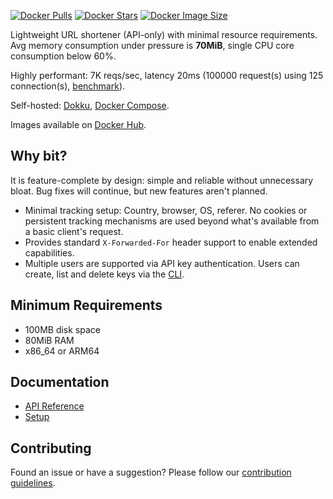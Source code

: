 [![Docker Pulls](https://img.shields.io/docker/pulls/sjdonado/bit.svg)](https://hub.docker.com/r/sjdonado/bit)
[![Docker Stars](https://img.shields.io/docker/stars/sjdonado/bit.svg)](https://hub.docker.com/r/sjdonado/bit)
[![Docker Image Size](https://img.shields.io/docker/image-size/sjdonado/bit/latest)](https://hub.docker.com/r/sjdonado/bit)

Lightweight URL shortener (API-only) with minimal resource requirements. Avg memory consumption under pressure is **70MiB**, single CPU core consumption below 60%.

Highly performant: 7K reqs/sec, latency 20ms (100000 request(s) using 125 connection(s), [benchmark](docs/SETUP.md#benchmark)).

Self-hosted: [Dokku](docs/SETUP.md#dokku), [Docker Compose](docs/SETUP.md#docker-compose).

Images available on [Docker Hub](https://hub.docker.com/r/sjdonado/bit/tags).

## Why bit?
It is feature-complete by design: simple and reliable without unnecessary bloat. Bug fixes will continue, but new features aren't planned.

- Minimal tracking setup: Country, browser, OS, referer. No cookies or persistent tracking mechanisms are used beyond what's available from a basic client's request.
- Provides standard `X-Forwarded-For` header support to enable extended capabilities.
- Multiple users are supported via API key authentication. Users can create, list and delete keys via the [CLI](docs/SETUP.md#cli).

## Minimum Requirements
- 100MB disk space
- 80MiB RAM
- x86_64 or ARM64

## Documentation
- [API Reference](docs/API.md)
- [Setup](docs/SETUP.md)

## Contributing
Found an issue or have a suggestion? Please follow our [contribution guidelines](CONTRIBUTING.md).
